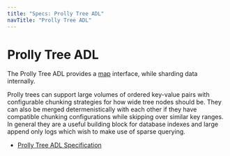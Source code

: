 ```yaml
---
title: "Specs: Prolly Tree ADL"
navTitle: "Prolly Tree ADL"
---
```


Prolly Tree ADL
===============

The Prolly Tree ADL provides a [map](/docs/data-model/kinds/#map-kind) interface, while sharding data internally.

Prolly trees can support large volumes of ordered key-value pairs with configurable chunking strategies for how wide tree nodes should be.
They can also be merged determenistically with each other if they have compatible chunking configurations while skipping over similar key ranges.
In general they are a useful building block for database indexes and large append only logs which wish to make use of sparse querying.

- [Prolly Tree ADL Specification](./spec/)
